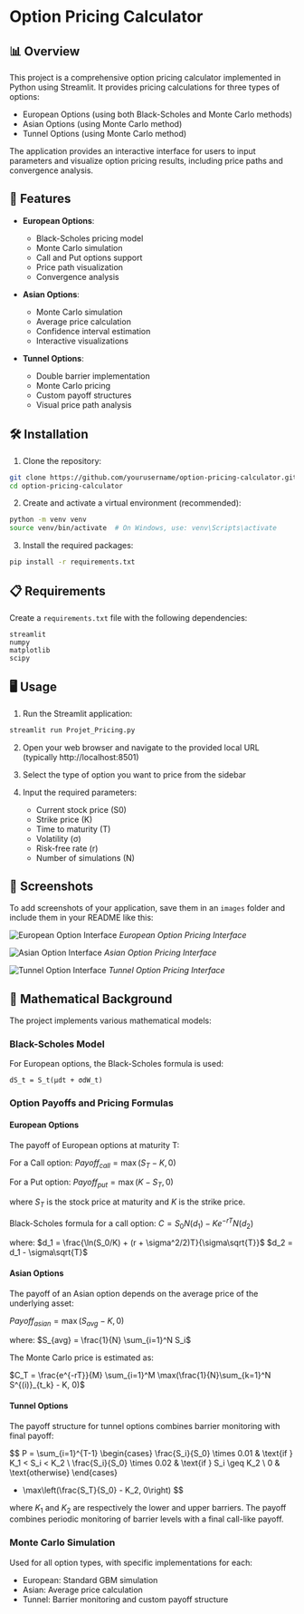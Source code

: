 # Option Pricing Calculator

## 📊 Overview

This project is a comprehensive option pricing calculator implemented in Python using Streamlit. It provides pricing calculations for three types of options:

- European Options (using both Black-Scholes and Monte Carlo methods)
- Asian Options (using Monte Carlo method)
- Tunnel Options (using Monte Carlo method)

The application provides an interactive interface for users to input parameters and visualize option pricing results, including price paths and convergence analysis.

## 🚀 Features

- **European Options**:
  - Black-Scholes pricing model
  - Monte Carlo simulation
  - Call and Put options support
  - Price path visualization
  - Convergence analysis

- **Asian Options**:
  - Monte Carlo simulation
  - Average price calculation
  - Confidence interval estimation
  - Interactive visualizations

- **Tunnel Options**:
  - Double barrier implementation
  - Monte Carlo pricing
  - Custom payoff structures
  - Visual price path analysis

## 🛠️ Installation

1. Clone the repository:
```bash
git clone https://github.com/yourusername/option-pricing-calculator.git
cd option-pricing-calculator
```

2. Create and activate a virtual environment (recommended):
```bash
python -m venv venv
source venv/bin/activate  # On Windows, use: venv\Scripts\activate
```

3. Install the required packages:
```bash
pip install -r requirements.txt
```

## 📋 Requirements

Create a `requirements.txt` file with the following dependencies:

```
streamlit
numpy
matplotlib
scipy
```

## 🖥️ Usage

1. Run the Streamlit application:
```bash
streamlit run Projet_Pricing.py
```

2. Open your web browser and navigate to the provided local URL (typically http://localhost:8501)

3. Select the type of option you want to price from the sidebar

4. Input the required parameters:
   - Current stock price (S0)
   - Strike price (K)
   - Time to maturity (T)
   - Volatility (σ)
   - Risk-free rate (r)
   - Number of simulations (N)

## 📸 Screenshots

To add screenshots of your application, save them in an `images` folder and include them in your README like this:

![European Option Interface](images/european_option.png)
*European Option Pricing Interface*

![Asian Option Interface](images/asian_option.png)
*Asian Option Pricing Interface*

![Tunnel Option Interface](images/tunnel_option.png)
*Tunnel Option Pricing Interface*

## 🧮 Mathematical Background

The project implements various mathematical models:

### Black-Scholes Model
For European options, the Black-Scholes formula is used:
```
dS_t = S_t(μdt + σdW_t)
```

### Option Payoffs and Pricing Formulas

#### European Options
The payoff of European options at maturity T:

For a Call option:
$Payoff_{call} = \max(S_T - K, 0)$

For a Put option:
$Payoff_{put} = \max(K - S_T, 0)$

where $S_T$ is the stock price at maturity and $K$ is the strike price.

Black-Scholes formula for a call option:
$C = S_0N(d_1) - Ke^{-rT}N(d_2)$

where:
$d_1 = \frac{\ln(S_0/K) + (r + \sigma^2/2)T}{\sigma\sqrt{T}}$
$d_2 = d_1 - \sigma\sqrt{T}$

#### Asian Options
The payoff of an Asian option depends on the average price of the underlying asset:

$Payoff_{asian} = \max(S_{avg} - K, 0)$

where:
$S_{avg} = \frac{1}{N} \sum_{i=1}^N S_i$

The Monte Carlo price is estimated as:

$C_T = \frac{e^{-rT}}{M} \sum_{i=1}^M \max(\frac{1}{N}\sum_{k=1}^N S^{(i)}_{t_k} - K, 0)$

#### Tunnel Options
The payoff structure for tunnel options combines barrier monitoring with final payoff:

$$
P = \sum_{i=1}^{T-1} 
\begin{cases} 
\frac{S_i}{S_0} \times 0.01 & \text{if } K_1 < S_i < K_2 \\
\frac{S_i}{S_0} \times 0.02 & \text{if } S_i \geq K_2 \\
0 & \text{otherwise} 
\end{cases} 
+ \max\left(\frac{S_T}{S_0} - K_2, 0\right)
$$


where $K_1$ and $K_2$ are respectively the lower and upper barriers. The payoff combines periodic monitoring of barrier levels with a final call-like payoff.

### Monte Carlo Simulation
Used for all option types, with specific implementations for each:
- European: Standard GBM simulation
- Asian: Average price calculation
- Tunnel: Barrier monitoring and custom payoff structure
